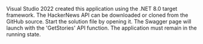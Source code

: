 Visual Studio 2022 created this application using the .NET 8.0 target framework.
The HackerNews API can be downloaded or cloned from the GitHub source.
Start the solution file by opening it.
The Swagger page will launch with the 'GetStories' API function.
The application must remain in the running state.
